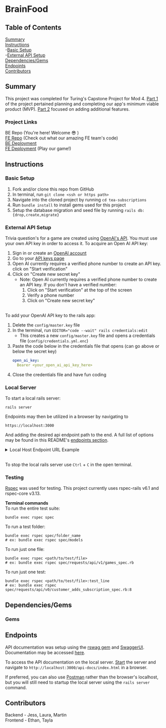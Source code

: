# BrainFood

## Table of Contents
[Summary](#summary)<br>
[Instructions](#instructions)<br>
-[Basic Setup](#basic-setup)<br>
-[External API Setup](#external-api-setup)<br>
[Dependencies/Gems](#dependenciesgems)<br>
[Endpoints](#endpoints)<br>
[Contributors](#contributors)


## Summary
This project was completed for Turing's Capstone Project for Mod 4.  [Part 1](https://mod4.turing.edu/projects/capstone/) of the project pertained planning and completing our app's minimum viable product (MVP). [Part 2](https://mod4.turing.edu/projects/capstone_expansion/) focused on adding additional features.

### Project Links
BE Repo (You're here! Welcome :sunglasses: )<br>
[FE Repo](https://github.com/Brain-Defrost/Brain-Defrost_FE) (Check out what our amazing FE team's code)<br>
[BE Deployment](https://brain-defrost-f8afea5ead0a.herokuapp.com/)<br>
[FE Deployment](https://brain-defrost.github.io/Brain-Defrost_FE/) (Play our game!)

## Instructions
### Basic Setup
1. Fork and/or clone this repo from GitHub
2. In terminal, run `git clone <ssh or https path>`
3. Navigate into the cloned project by running `cd tea-subscriptions`
4. Run `bundle install` to install gems used for this project
5. Setup the database migration and seed file by running `rails db:{drop,create,migrate}`

### External API Setup
Trivia question's for a game are created using [OpenAI's API](https://openai.com/api/). You must use your own API key in order to access it. To acquire an Open AI API key:

1. Sign in or create an [OpenAI account](https://platform.openai.com/signup)
2. Go to your [API keys page](https://platform.openai.com/account/api-keys)
3. Open AI currently requires a verified phone number to create an API key.  click on "Start verification"
4. Click on "Create new secret key"
   - Note: Open AI currently requires a verified phone number to create an API key. If you don't have a verified number: 
     1. Click on "Start verification" at the top of the screen
     2. Verify a phone number
     3. Click on "Create new secret key"<br><br>

To add your OpenAI API key to the rails app:

1. Delete the `config/master.key` file
2. In the terminal, run `EDITOR="code --wait" rails credentials:edit`
   - This creates a new `config/master.key` file and opens a credentials file (`config/credentials.yml.enc`)
3. Paste the code below in the credentials file that opens (can go above or below the secret key)
    ```yml
    open_ai_key: 
      Bearer <your_open_ai_api_key_here>
    ```
4. Close the credentials file and have fun coding


### Local Server
To start a local rails server:
```shell
rails server
```

Endpoints may then be utilized in a browser by navigating to
```http
https://localhost:3000
```
And adding the desired api endpoint path to the end. A full list of options may be found in this README's [endpoints section](#endpoints).

<details>
<summary>Local Host Endpoint URL Example</summary>

```http
https://localhost:3000/api/v1/games/1/players
```

</details><br>

To stop the local rails server use `Ctrl` + `C` in the open terminal.


### Testing
[Rspec](https://rspec.info/documentation/) was used for testing. This project currently uses rspec-rails v6.1 and rspec-core v3.13.

**Terminal commands**<br>
To run the entire test suite:
```shell
bundle exec rspec spec
```

To run a test folder:
```shell
bundle exec rspec spec/folder_name
# ex: bundle exec rspec spec/models
```

To run just one file:
```shell
bundle exec rspec <path/to/test/file>
# ex: bundle exec rspec spec/requests/api/v1/games_spec.rb
```

To run just one test:
```shell
bundle exec rspec <path/to/test/file>:test_line
# ex: bundle exec rspec spec/requests/api/v0/customer_adds_subscription_spec.rb:8
```

## Dependencies/Gems
### Gems


## Endpoints
API documentation was setup using the [rswag gem](https://github.com/rswag/rswag?tab=readme-ov-file) and [SwaggerUI](https://swagger.io/tools/swagger-ui/). Documentation may be accessed [here](https://brain-defrost-f8afea5ead0a.herokuapp.com/api-docs/index.html).

To access the API documentation on the local server. [Start](#local-server) the server and navigate to `http://localhost:3000/api-docs/index.html` in a browser.

If preferred, you can also use [Postman](https://www.postman.com/) rather than the browser's localhost, but you will still need to startup the local server using the `rails server` command.

## Contributors
Backend - Jess, Laura, Martin<br>
Frontend - Ethan, Tayla